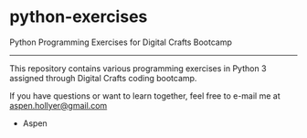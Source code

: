 # python-exercises
Python Programming Exercises for Digital Crafts Bootcamp

---------

This repository contains various programming exercises in Python 3 assigned through Digital Crafts coding bootcamp.

If you have questions or want to learn together, feel free to e-mail me at aspen.hollyer@gmail.com

- Aspen
